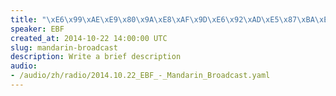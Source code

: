 ```yaml
--- 
title: "\xE6\x99\xAE\xE9\x80\x9A\xE8\xAF\x9D\xE6\x92\xAD\xE5\x87\xBA\xE7\x9A\x842014\xE5\xB9\xB410\xE6\x9C\x8822\xE6\x97\xA5"
speaker: EBF
created_at: 2014-10-22 14:00:00 UTC
slug: mandarin-broadcast
description: Write a brief description
audio: 
- /audio/zh/radio/2014.10.22_EBF_-_Mandarin_Broadcast.yaml
---
```

